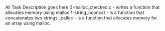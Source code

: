 All Task Description goes here
0-malloc_checked.c - writes a function that allocates memory using malloc
1-string_nconcat - is a function that concatenates two strings
_calloc - is a function that allocates memory for an array using malloc.
